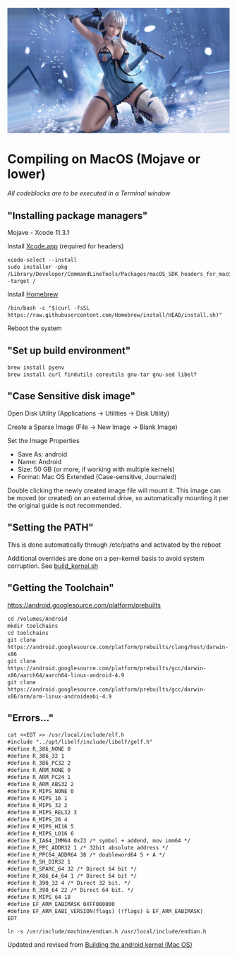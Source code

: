 ![NieR Kaine](build/NieRKaine.png)

# Compiling on MacOS (Mojave or lower)

*All codeblocks are to be executed in a Terminal window*


## "Installing package managers"

Mojave - Xcode 11.3.1

Install [Xcode.app](https://developer.apple.com/download/all/) (required for headers)

```
xcode-select --install
sudo installer -pkg /Library/Developer/CommandLineTools/Packages/macOS_SDK_headers_for_macOS_10.14.pkg -target /
```

Install [Homebrew](https://brew.sh/)

```
/bin/bash -c "$(curl -fsSL https://raw.githubusercontent.com/Homebrew/install/HEAD/install.sh)"
```

Reboot the system


## "Set up build environment"

```
brew install pyenv
brew install curl findutils coreutils gnu-tar gnu-sed libelf
```


## "Case Sensitive disk image"

Open Disk Utility (Applications -> Utilities -> Disk Utility)

Create a Sparse Image (File -> New Image -> Blank Image)

Set the Image Properties
* Save As: android
* Name: Android
* Size: 50 GB (or more, if working with multiple kernels)
* Format: Mac OS Extended (Case-sensitive, Journaled)

Double clicking the newly created image file will mount it. This image can be moved (or created) on an external drive, so automatically mounting it per the original guide is not recommended.


## "Setting the PATH"

This is done automatically through /etc/paths and activated by the reboot

Additional overrides are done on a per-kernel basis to avoid system corruption. See [build_kernel.sh](build_kernel.sh)


## "Getting the Toolchain"

https://android.googlesource.com/platform/prebuilts

```
cd /Volumes/Android
mkdir toolchains
cd toolchains
git clone https://android.googlesource.com/platform/prebuilts/clang/host/darwin-x86
git clone https://android.googlesource.com/platform/prebuilts/gcc/darwin-x86/aarch64/aarch64-linux-android-4.9
git clone https://android.googlesource.com/platform/prebuilts/gcc/darwin-x86/arm/arm-linux-androideabi-4.9
```


## "Errors..."

```
cat <<EOT >> /usr/local/include/elf.h
#include "../opt/libelf/include/libelf/gelf.h"
#define R_386_NONE 0
#define R_386_32 1
#define R_386_PC32 2
#define R_ARM_NONE 0
#define R_ARM_PC24 1
#define R_ARM_ABS32 2
#define R_MIPS_NONE 0
#define R_MIPS_16 1
#define R_MIPS_32 2
#define R_MIPS_REL32 3
#define R_MIPS_26 4
#define R_MIPS_HI16 5
#define R_MIPS_LO16 6
#define R_IA64_IMM64 0x23 /* symbol + addend, mov imm64 */
#define R_PPC_ADDR32 1 /* 32bit absolute address */
#define R_PPC64_ADDR64 38 /* doubleword64 S + A */
#define R_SH_DIR32 1
#define R_SPARC_64 32 /* Direct 64 bit */
#define R_X86_64_64 1 /* Direct 64 bit */
#define R_390_32 4 /* Direct 32 bit. */
#define R_390_64 22 /* Direct 64 bit. */
#define R_MIPS_64 18
#define EF_ARM_EABIMASK 0XFF000000
#define EF_ARM_EABI_VERSION(flags) ((flags) & EF_ARM_EABIMASK)
EOT
```

```
ln -s /usr/include/machine/endian.h /usr/local/include/endian.h
```

Updated and revised from [Building the android kernel (Mac OS)](https://forum.xda-developers.com/t/tutorial-reference-building-the-android-kernel-mac-os.3856676)
